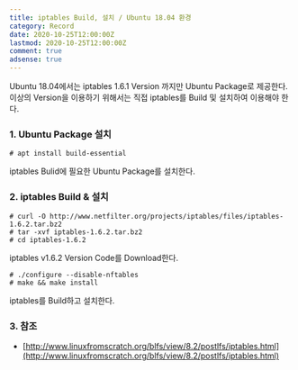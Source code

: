 ```yaml
---
title: iptables Build, 설치 / Ubuntu 18.04 환경
category: Record
date: 2020-10-25T12:00:00Z
lastmod: 2020-10-25T12:00:00Z
comment: true
adsense: true
---
```


Ubuntu 18.04에서는 iptables 1.6.1 Version 까지만 Ubuntu Package로 제공한다. 이상의 Version을 이용하기 위해서는 직접 iptables를 Build 및 설치하여 이용해야 한다.

### 1. Ubuntu Package 설치

~~~console
# apt install build-essential
~~~

iptables Bulid에 필요한 Ubuntu Package를 설치한다.

### 2. iptables Build & 설치

~~~console
# curl -O http://www.netfilter.org/projects/iptables/files/iptables-1.6.2.tar.bz2
# tar -xvf iptables-1.6.2.tar.bz2
# cd iptables-1.6.2
~~~

iptables v1.6.2 Version Code를 Download한다.

~~~
# ./configure --disable-nftables
# make && make install
~~~

iptables를 Build하고 설치한다.

### 3. 참조

* [http://www.linuxfromscratch.org/blfs/view/8.2/postlfs/iptables.html](http://www.linuxfromscratch.org/blfs/view/8.2/postlfs/iptables.html)